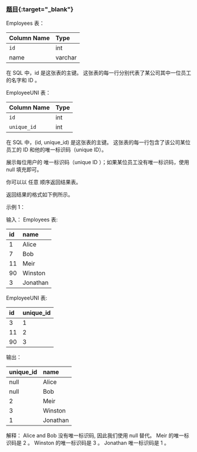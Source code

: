 ### [题目](https://leetcode.cn/problems/replace-employee-id-with-the-unique-identifier/){:target="_blank"}

Employees 表：

| Column Name | Type    |
|:------------|:--------|
| `id`        | int     |
| name        | varchar |

在 SQL 中，id 是这张表的主键。
这张表的每一行分别代表了某公司其中一位员工的名字和 ID 。


EmployeeUNI 表：

| Column Name | Type |
|:------------|:-----|
| `id`        | int  |
| `unique_id` | int  |

在 SQL 中，(id, unique_id) 是这张表的主键。
这张表的每一行包含了该公司某位员工的 ID 和他的唯一标识码（unique ID）。


展示每位用户的 唯一标识码（unique ID ）；如果某位员工没有唯一标识码，使用 null 填充即可。

你可以以 任意 顺序返回结果表。

返回结果的格式如下例所示。



示例 1：

输入：
Employees 表:

| id  | name     |
|:----|:---------|
| 1   | Alice    |
| 7   | Bob      |
| 11  | Meir     |
| 90  | Winston  |
| 3   | Jonathan |

EmployeeUNI 表:

| id  | unique_id |
|:----|:----------|
| 3   | 1         |
| 11  | 2         |
| 90  | 3         |

输出：

| unique_id | name     |
|:----------|:---------|
| null      | Alice    |
| null      | Bob      |
| 2         | Meir     |
| 3         | Winston  |
| 1         | Jonathan |

解释：
Alice and Bob 没有唯一标识码, 因此我们使用 null 替代。
Meir 的唯一标识码是 2 。
Winston 的唯一标识码是 3 。
Jonathan 唯一标识码是 1 。

